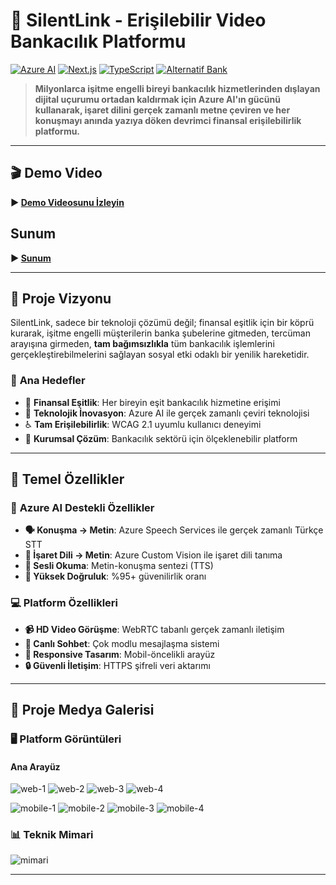 # 🎯 SilentLink - Erişilebilir Video Bankacılık Platformu

[![Azure AI](https://img.shields.io/badge/Azure-AI%20Powered-blue?style=flat-square&logo=microsoft-azure)](https://azure.microsoft.com/tr-tr/products/cognitive-services/)
[![Next.js](https://img.shields.io/badge/Next.js-14-black?style=flat-square&logo=next.js)](https://nextjs.org/)
[![TypeScript](https://img.shields.io/badge/TypeScript-5.0-blue?style=flat-square&logo=typescript)](https://www.typescriptlang.com/)
[![Alternatif Bank](https://img.shields.io/badge/Powered%20by-Alternatif%20Bank-750a36?style=flat-square)](https://www.alternatifbank.com.tr/)

> **Milyonlarca işitme engelli bireyi bankacılık hizmetlerinden dışlayan dijital uçurumu ortadan kaldırmak için Azure AI'ın gücünü kullanarak, işaret dilini gerçek zamanlı metne çeviren ve her konuşmayı anında yazıya döken devrimci finansal erişilebilirlik platformu.**

---

## 🎬 **Demo Video**

**▶️ [Demo Videosunu İzleyin](https://www.youtube.com/watch?v=ThzJdOib3T8)**

## Sunum
**▶️ [Sunum](https://www.canva.com/design/DAG2o5BbvjE/BU0fDhxiBm-vn-DyVPVTpw/edit?utm_content=DAG2o5BbvjE&utm_campaign=designshare&utm_medium=link2&utm_source=sharebutton)**


---

## 🌟 **Proje Vizyonu**

SilentLink, sadece bir teknoloji çözümü değil; finansal eşitlik için bir köprü kurarak, işitme engelli müşterilerin banka şubelerine gitmeden, tercüman arayışına girmeden, **tam bağımsızlıkla** tüm bankacılık işlemlerini gerçekleştirebilmelerini sağlayan sosyal etki odaklı bir yenilik hareketidir.

### 🎯 **Ana Hedefler**

- 🤝 **Finansal Eşitlik**: Her bireyin eşit bankacılık hizmetine erişimi
- 🚀 **Teknolojik İnovasyon**: Azure AI ile gerçek zamanlı çeviri teknolojisi
- ♿ **Tam Erişilebilirlik**: WCAG 2.1 uyumlu kullanıcı deneyimi
- 🏦 **Kurumsal Çözüm**: Bankacılık sektörü için ölçeklenebilir platform

---

## 🚀 **Temel Özellikler**

### 🤖 **Azure AI Destekli Özellikler**

- **🗣️ Konuşma → Metin**: Azure Speech Services ile gerçek zamanlı Türkçe STT
- **👋 İşaret Dili → Metin**: Azure Custom Vision ile işaret dili tanıma
- **📱 Sesli Okuma**: Metin-konuşma sentezi (TTS)
- **🎯 Yüksek Doğruluk**: %95+ güvenilirlik oranı

### 💻 **Platform Özellikleri**

- **📹 HD Video Görüşme**: WebRTC tabanlı gerçek zamanlı iletişim
- **💬 Canlı Sohbet**: Çok modlu mesajlaşma sistemi
- **📱 Responsive Tasarım**: Mobil-öncelikli arayüz
- **🔒 Güvenli İletişim**: HTTPS şifreli veri aktarımı

---

## 📸 **Proje Medya Galerisi**

### 🖥️ **Platform Görüntüleri**

#### Ana Arayüz

![web-1](https://github.com/user-attachments/assets/09fe1556-eb6b-4120-8891-d7a8d1b85675)
![web-2](https://github.com/user-attachments/assets/11ab6458-d6c5-4aea-9d34-d2323884a665)
![web-3](https://github.com/user-attachments/assets/ff513fed-fd66-4a19-b56f-76671462c97d)
![web-4](https://github.com/user-attachments/assets/fdd8b1df-3f74-4b28-a24e-b23091d27736)


![mobile-1](https://github.com/user-attachments/assets/bf7366de-240e-4629-9820-dd8a8eb12b58)
![mobile-2](https://github.com/user-attachments/assets/5856e0c8-8218-46c7-8a08-57fc14500fbe)
![mobile-3](https://github.com/user-attachments/assets/1d09249a-996c-4f97-a5a2-f900cbd2af6b)
![mobile-4](https://github.com/user-attachments/assets/62b18413-811a-41e0-8ef8-91c2179079c5)


### 📊 **Teknik Mimari**

![mimari](https://github.com/user-attachments/assets/28d6b2d1-6c97-4d2c-b6d1-43c1f1ad77f8)

---



